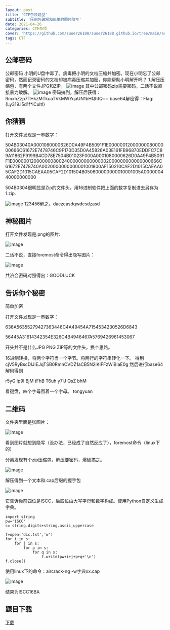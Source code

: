 ```yaml
---
layout: post
title: 'CTF杂项题型'
subtitle: '压缩包破解和简单的图片隐写'
date: 2021-04-26
categories: CTF杂项
cover: 'https://github.com/zuoer26188/zuoer26188.github.io/tree/main/assets/img/beijing1.jpg'
tags: CTF
---
```

## 公邮密码
公邮密码
小明的U盘中毒了。病毒把小明的文档压缩并加密。现在小明忘了公邮密码，然而记录密码的文档却被病毒压缩并加密，你能帮助小明解开吗？
1.解压压缩包，有两个文件JPG和ZIP。
![image](https://github.com/zuoer26188/zuoer26188.github.io/tree/main/assets/img/CTFzx1.png)
其中公邮密码zip需要密码，二话不说直接暴力破解。
![image](https://github.com/zuoer26188/zuoer26188.github.io/tree/main/assets/img/CTFzx2.png)
密码搞到，解压后获得：RmxhZzp7THkzMTkuaTVkMWYqaUN1bHQhfQ==   base64解密得：Flag:{Ly319.i5d1f*iCult!}

## 你猜猜
打开文件发现是一串数字：

504B03040A0001080000626D0A49F4B5091F1E0000001200000008000000666C61672E7478746C9F170D35D0A45826A03E161FB96870EDDFC7C89A11862F9199B4CD78E7504B01023F000A0001080000626D0A49F4B5091F1E00000012000000080024000000000000002000000000000000666C61672E7478740A0020000000000001001800AF150210CAF2D1015CAEAA05CAF2D1015CAEAA05CAF2D101504B050600000000010001005A000000440000000000

504B0304很明显是Zip的文件头，用16进制软件把上面的数字复制进去另存为1.zip.

![image](https://github.com/zuoer26188/zuoer26188.github.io/tree/main/assets/img/CTFzx3.png)
123456解之。daczcasdqwdcsdzasd

## 神秘图片
打开文件发现是.png的图片:

![image](https://github.com/zuoer26188/zuoer26188.github.io/tree/main/assets/img/CTFzx4.png)

二话不说，直接foremost命令得出隐写图片：

![image](https://github.com/zuoer26188/zuoer26188.github.io/tree/main/assets/img/CTFzx5.png)

共济会密码对照得出：GOODLUCK

## 告诉你个秘密
简单加密

打开文件发现是一串数字：

636A56355279427363446C4A49454A7154534230526D6843

56445A31614342354E326C4B4946467A5769426961453067

开头并不是什么JPG PNG ZIP等的文件头，换个思路。

16进制转换，将两个字符当一个字节。将两行的字符串转化一下。
得到cjV5RyBscDlJIEJqTSB0RmhCVDZ1aCB5N2lKIFFzWiBiaE0g
然后进行base64解码得到

r5yG lp9I BjM tFhB
T6uh y7iJ QsZ bhM 

看键盘，四个字母围着一个字母。
tongyuan

## 二维码
文件夹里面是张图片：

![image](https://github.com/zuoer26188/zuoer26188.github.io/tree/main/assets/img/CTFzx6.png)

看到图片就想到隐写（没办法，已经成了自然反应了），foremost命令（linux下的）

分离发现有个zip压缩包，解压要密码，爆破搞之。

![image](https://github.com/zuoer26188/zuoer26188.github.io/tree/main/assets/img/CTFzx7.png)

解压得到一个文本和.cap后缀的握手包

![image](https://github.com/zuoer26188/zuoer26188.github.io/tree/main/assets/img/CTFzx8.png)

它告诉你前四位是ISCC，后四位由大写字母和数字构成。使用Python自定义生成字典。

```
import string
pw='ISCC'
s= string.digits+string.ascii_uppercase

f=open('dic.txt','w')
for i in s:
    for j in s:
        for p in s:
            for q in s:
                f.write(pw+i+j+p+q+'\n')
f.close()
```

使用linux下的命令：aircrack-ng -w字典xx.cap

![image](https://github.com/zuoer26188/zuoer26188.github.io/tree/main/assets/img/CTFzx9.png)

结果为ISCC16BA

## 题目下载
[下载](https://pan.baidu.com/s/1crOE0u)







